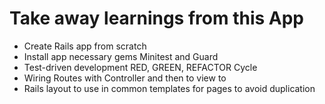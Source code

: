 # Take away learnings from this App
- Create Rails app from scratch
- Install app necessary gems Minitest and Guard 
- Test-driven development RED, GREEN, REFACTOR Cycle
- Wiring Routes with Controller and then to view to 
- Rails layout to use in common templates for pages to avoid duplication
